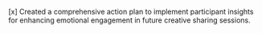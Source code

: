 [x] Created a comprehensive action plan to implement participant insights for enhancing emotional engagement in future creative sharing sessions.